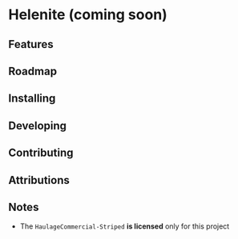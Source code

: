 # Helenite (coming soon)

## Features

## Roadmap

## Installing

## Developing

## Contributing

## Attributions

## Notes
- The `HaulageCommercial-Striped` **is licensed** only for this project